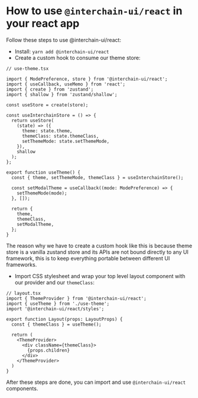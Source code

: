 # How to use `@interchain-ui/react` in your react app

Follow these steps to use @interchain-ui/react:

- Install: `yarn add @interchain-ui/react`
- Create a custom hook to consume our theme store:

```TS
// use-theme.tsx

import { ModePreference, store } from '@interchain-ui/react';
import { useCallback, useMemo } from 'react';
import { create } from 'zustand';
import { shallow } from 'zustand/shallow';

const useStore = create(store);

const useInterchainStore = () => {
  return useStore(
    (state) => ({
      theme: state.theme,
      themeClass: state.themeClass,
      setThemeMode: state.setThemeMode,
    }),
    shallow
  );
};

export function useTheme() {
  const { theme, setThemeMode, themeClass } = useInterchainStore();

  const setModalTheme = useCallback((mode: ModePreference) => {
    setThemeMode(mode);
  }, []);

  return {
    theme,
    themeClass,
    setModalTheme,
  };
}
```

The reason why we have to create a custom hook like this is because theme store is a vanilla zustand store and its APIs are not bound directly to any UI framework, this is to keep everything portable between different UI frameworks.

- Import CSS stylesheet and wrap your top level layout component with our provider and our `themeClass`:

```TSX
// layout.tsx
import { ThemeProvider } from '@interchain-ui/react';
import { useTheme } from './use-theme';
import '@interchain-ui/react/styles';

export function Layout(props: LayoutProps) {
  const { themeClass } = useTheme();

  return (
    <ThemeProvider>
      <div className={themeClass}>
        {props.children}
      </div>
    </ThemeProvider>
  )
}
```

After these steps are done, you can import and use `@interchain-ui/react` components.
